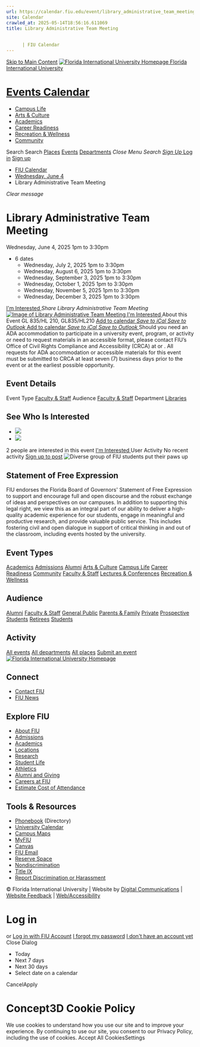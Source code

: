 ```yaml
---
url: https://calendar.fiu.edu/event/library_administrative_team_meeting
site: Calendar
crawled_at: 2025-05-14T18:56:16.611069
title: Library Administrative Team Meeting
    
    
      | FIU Calendar
---
```


[Skip to Main Content](https://calendar.fiu.edu/event/library_administrative_team_meeting#main-content)
[![Florida International University Homepage](https://digicdn.fiu.edu/core/_assets/images/logo-top.png) Florida International University](https://www.fiu.edu)
# [Events Calendar ](https://calendar.fiu.edu/)
  * [Campus Life](https://calendar.fiu.edu/calendar?event_types%5B%5D=127595)
  * [Arts & Culture](https://calendar.fiu.edu/calendar?event_types%5B%5D=127590)
  * [Academics](https://calendar.fiu.edu/calendar?event_types%5B%5D=127582)
  * [Career Readiness](https://calendar.fiu.edu/calendar?event_types%5B%5D=127584)
  * [Recreation & Wellness](https://calendar.fiu.edu/calendar?event_types%5B%5D=127603)
  * [Community](https://calendar.fiu.edu/calendar?event_types%5B%5D=127601)


Search Search
[Places](https://calendar.fiu.edu/search/places) [Events](https://calendar.fiu.edu/calendar) [Departments](https://calendar.fiu.edu/search/departments)
_Close Menu_
_Search_ [ _Sign Up_ ](https://calendar.fiu.edu/signup)
[Log in](https://calendar.fiu.edu/auth/shib_login?previous_url=https%3A%2F%2Fcalendar.fiu.edu%2Fevent%2Flibrary_administrative_team_meeting) [Sign up](https://calendar.fiu.edu/signup)
  * [FIU Calendar](https://calendar.fiu.edu/)
  * [Wednesday, June 4](https://calendar.fiu.edu/calendar/day/2025/6/4)
  * Library Administrative Team Meeting


_Clear message_
# Library Administrative Team Meeting
Wednesday, June 4, 2025 1pm to 3:30pm 
+ 6 dates
  * Wednesday, July 2, 2025 1pm to 3:30pm
  * Wednesday, August 6, 2025 1pm to 3:30pm
  * Wednesday, September 3, 2025 1pm to 3:30pm
  * Wednesday, October 1, 2025 1pm to 3:30pm
  * Wednesday, November 5, 2025 1pm to 3:30pm
  * Wednesday, December 3, 2025 1pm to 3:30pm


[ I'm Interested ](https://calendar.fiu.edu/event/37067779017233/confirm?return=https%3A%2F%2Fcalendar.fiu.edu%2Fevent%2Flibrary_administrative_team_meeting)
_Share Library Administrative Team Meeting_
[ ![Image of Library Administrative Team Meeting](https://localist-images.azureedge.net/photos/624058/card/6f3567bdf86c604e2edfd1647e49fb40d47088d6.jpg) ](https://calendar.fiu.edu/photo/624058)
[ I'm Interested ](https://calendar.fiu.edu/event/37067779017233/confirm?return=https%3A%2F%2Fcalendar.fiu.edu%2Fevent%2Flibrary_administrative_team_meeting)
About this Event
GL 835/HL 210, GL835/HL210 
[Add to calendar ](https://calendar.fiu.edu/event/library_administrative_team_meeting)
[ _Save to iCal_ ](https://calendar.fiu.edu/event/library_administrative_team_meeting.ics "Save to iCal") [ _Save to Outlook_ ](https://calendar.fiu.edu/event/library_administrative_team_meeting.ics "Save to Outlook")
[Add to calendar ](https://calendar.fiu.edu/event/library_administrative_team_meeting)
[ _Save to iCal_ ](https://calendar.fiu.edu/event/library_administrative_team_meeting.ics "Save to iCal") [ _Save to Outlook_ ](https://calendar.fiu.edu/event/library_administrative_team_meeting.ics "Save to Outlook")
Should you need an ADA accommodation to participate in a university event, program, or activity or need to request materials in an accessible format, please contact FIU’s Office of Civil Rights Compliance and Accessibility (CRCA) at or . All requests for ADA accommodation or accessible materials for this event must be submitted to CRCA at least seven (7) business days prior to the event or at the earliest possible opportunity. 
## Event Details
Event Type
[Faculty & Staff](https://calendar.fiu.edu/search/events?event_types%5B%5D=127602)
Audience
[Faculty & Staff](https://calendar.fiu.edu/search/events?event_types%5B%5D=121720)
Department
[Libraries](https://calendar.fiu.edu/department/libraries)
##  See Who Is Interested 
  * ![](https://localist-images.azureedge.net/photos/664326/small/7eb1b843932ccca9c16245cc99f64d88370c9c69.jpg)
  * ![](https://localist-images.azureedge.net/photos/664326/small/7eb1b843932ccca9c16245cc99f64d88370c9c69.jpg)


2 people  are interested in this event
[ I'm Interested ](https://calendar.fiu.edu/event/37067779017233/confirm?return=https%3A%2F%2Fcalendar.fiu.edu%2Fevent%2Flibrary_administrative_team_meeting)
User Activity
No recent activity
[Sign up to post](https://calendar.fiu.edu/auth/shib_login?previous_url=https%3A%2F%2Fcalendar.fiu.edu%2Fevent%2Flibrary_administrative_team_meeting)
![Diverse group of FIU students put their paws up](https://www.fiu.edu/_assets/images/thumbnail-students-paw.jpg)
## Statement of Free Expression
FIU endorses the Florida Board of Governors' Statement of Free Expression to support and encourage full and open discourse and the robust exchange of ideas and perspectives on our campuses. In addition to supporting this legal right, we view this as an integral part of our ability to deliver a high-quality academic experience for our students, engage in meaningful and productive research, and provide valuable public service. This includes fostering civil and open dialogue in support of critical thinking in and out of the classroom, including events hosted by the university.
## Event Types
[Academics](https://calendar.fiu.edu/calendar?event_types%5B%5D=127582)
[Admissions](https://calendar.fiu.edu/calendar?event_types%5B%5D=127583)
[Alumni](https://calendar.fiu.edu/calendar?event_types%5B%5D=127589)
[Arts & Culture](https://calendar.fiu.edu/calendar?event_types%5B%5D=127590)
[Campus Life](https://calendar.fiu.edu/calendar?event_types%5B%5D=127595)
[Career Readiness](https://calendar.fiu.edu/calendar?event_types%5B%5D=127584)
[Community](https://calendar.fiu.edu/calendar?event_types%5B%5D=127601)
[Faculty & Staff](https://calendar.fiu.edu/calendar?event_types%5B%5D=127602)
[Lectures & Conferences](https://calendar.fiu.edu/calendar?event_types%5B%5D=127587)
[Recreation & Wellness](https://calendar.fiu.edu/calendar?event_types%5B%5D=127603)
## Audience
[Alumni](https://calendar.fiu.edu/calendar?event_types%5B%5D=121721)
[Faculty & Staff](https://calendar.fiu.edu/calendar?event_types%5B%5D=121720)
[General Public](https://calendar.fiu.edu/calendar?event_types%5B%5D=121722)
[Parents & Family](https://calendar.fiu.edu/calendar?event_types%5B%5D=36918157286658)
[Private](https://calendar.fiu.edu/calendar?event_types%5B%5D=129753)
[Prospective Students](https://calendar.fiu.edu/calendar?event_types%5B%5D=121723)
[Retirees](https://calendar.fiu.edu/calendar?event_types%5B%5D=37290279036119)
[Students](https://calendar.fiu.edu/calendar?event_types%5B%5D=121719)
## Activity
[All events](https://calendar.fiu.edu/search?what=events)
[All departments](https://calendar.fiu.edu/search/departments)
[All places](https://calendar.fiu.edu/search?what=places)
[Submit an event](https://calendar.fiu.edu/admin/events/new/basic-information)
[ ![Florida International University Homepage](https://digicdn.fiu.edu/core/_assets/images/footer-logo.svg) ](https://www.fiu.edu/)
## Connect
  * [Contact FIU](https://www.fiu.edu/about/contact-us/index.html)
  * [FIU News](https://news.fiu.edu/)


## Explore FIU
  * [About FIU](https://www.fiu.edu/about/index.html)
  * [Admissions](https://www.fiu.edu/admissions/index.html)
  * [Academics](https://www.fiu.edu/academics/index.html)
  * [Locations](https://www.fiu.edu/locations/index.html)
  * [Research](https://www.fiu.edu/research/index.html)
  * [Student Life](https://www.fiu.edu/student-life/index.html)
  * [Athletics](https://www.fiu.edu/athletics/index.html)
  * [Alumni and Giving](https://www.fiu.edu/alumni-and-giving/index.html)
  * [Careers at FIU](https://hr.fiu.edu/careers/)
  * [Estimate Cost of Attendance](https://onestop.fiu.edu/finances/estimate-your-costs/)


## Tools & Resources
  * [Phonebook](https://phonebook.fiu.edu) (Directory)
  * [University Calendar](https://calendar.fiu.edu/)
  * [Campus Maps](https://campusmaps.fiu.edu/)
  * [MyFIU](https://my.fiu.edu/)
  * [Canvas](https://canvas.fiu.edu)
  * [FIU Email](http://mail.fiu.edu/)
  * [Reserve Space](https://reservespace.fiu.edu/make-reservation/)
  * [Nondiscrimination](https://ace.fiu.edu/civil-rights-and-accessibility/harassment-and-discrimination/)
  * [Title IX](https://ace.fiu.edu/title-ix/)
  * [Report Discrimination or Harassment](https://report.fiu.edu/)


© Florida International University  | Website by [Digital Communications](https://stratcomm.fiu.edu/digital-print/websites/) | [Website Feedback](https://webforms.fiu.edu/view.php?id=370774&element_5=https://calendar.fiu.edu/https://calendar.fiu.edu/) | [Web/Accessibility](https://accessibility.fiu.edu/)
# Log in
or
[Log in with FIU Account](https://calendar.fiu.edu/auth/shib_login?previous_url=https%3A%2F%2Fcalendar.fiu.edu%2Fevent%2Flibrary_administrative_team_meeting)
[I forgot my password](https://calendar.fiu.edu/auth/forgot) [I don't have an account yet](https://calendar.fiu.edu/signup)
Close Dialog
  * Today
  * Next 7 days
  * Next 30 days
  * Select date on a calendar


CancelApply
# Concept3D Cookie Policy
We use cookies to understand how you use our site and to improve your experience. By continuing to use our site, you consent to our Privacy Policy, including the use of cookies. 
Accept All CookiesSettings
